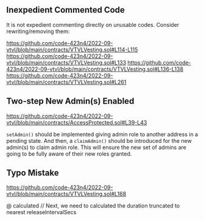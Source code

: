 ## Inexpedient Commented Code
It is not expedient commenting directly on unusable codes. Consider rewriting/removing them:

https://github.com/code-423n4/2022-09-vtvl/blob/main/contracts/VTVLVesting.sol#L114-L115
https://github.com/code-423n4/2022-09-vtvl/blob/main/contracts/VTVLVesting.sol#L133
https://github.com/code-423n4/2022-09-vtvl/blob/main/contracts/VTVLVesting.sol#L136-L138   
https://github.com/code-423n4/2022-09-vtvl/blob/main/contracts/VTVLVesting.sol#L261

## Two-step New Admin(s) Enabled
https://github.com/code-423n4/2022-09-vtvl/blob/main/contracts/AccessProtected.sol#L39-L43

`setAdmin()` should be implemented giving admin role to another address in a pending state. And then, a `claimAdmin()` should be introduced for the new admin(s) to claim admin role. This will ensure the new set of admins are going to be fully aware of their new roles granted.

## Typo Mistake
https://github.com/code-423n4/2022-09-vtvl/blob/main/contracts/VTVLVesting.sol#L168

@ calculated
// Next, we need to calculated the duration truncated to nearest releaseIntervalSecs